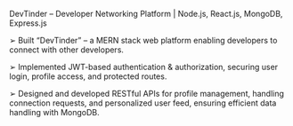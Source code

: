 DevTinder – Developer Networking Platform | Node.js, React.js, MongoDB, Express.js 

➢ Built “DevTinder” – a MERN stack web platform enabling developers to connect with other developers.

➢ Implemented JWT-based authentication & authorization, securing user login, profile access, and protected routes.

➢ Designed and developed RESTful APIs for profile management, handling connection requests, and personalized
user feed, ensuring efficient data handling with MongoDB.
